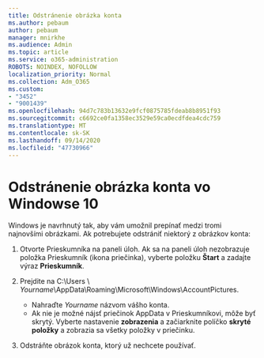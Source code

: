 ```yaml
---
title: Odstránenie obrázka konta
ms.author: pebaum
author: pebaum
manager: mnirkhe
ms.audience: Admin
ms.topic: article
ms.service: o365-administration
ROBOTS: NOINDEX, NOFOLLOW
localization_priority: Normal
ms.collection: Adm_O365
ms.custom:
- "3452"
- "9001439"
ms.openlocfilehash: 94d7c783b13632e9fcf0875785fdeab8b8951f93
ms.sourcegitcommit: c6692ce0fa1358ec3529e59ca0ecdfdea4cdc759
ms.translationtype: MT
ms.contentlocale: sk-SK
ms.lasthandoff: 09/14/2020
ms.locfileid: "47730966"
---
```

# <a name="delete-an-account-picture-in-windows-10"></a>Odstránenie obrázka konta vo Windowse 10

Windows je navrhnutý tak, aby vám umožnil prepínať medzi tromi najnovšími obrázkami. Ak potrebujete odstrániť niektorý z obrázkov konta:

1. Otvorte Prieskumníka na paneli úloh. Ak sa na paneli úloh nezobrazuje položka Prieskumník (ikona priečinka), vyberte položku **Štart** a zadajte výraz **Prieskumník**.

2. Prejdite na C:\Users \\ *Yourname*\AppData\Roaming\Microsoft\Windows\AccountPictures. 
    - Nahraďte *Yourname* názvom vášho konta.
    - Ak nie je možné nájsť priečinok AppData v Prieskumníkovi, môže byť skrytý. Vyberte nastavenie **zobrazenia** a začiarknite políčko **skryté položky** a zobrazia sa všetky položky v priečinku.

3. Odstráňte obrázok konta, ktorý už nechcete používať.
 
 